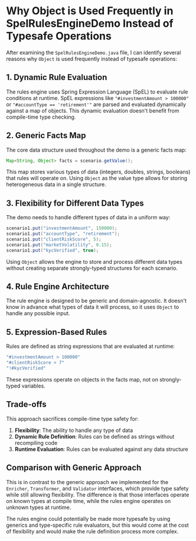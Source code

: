 
# Why Object is Used Frequently in SpelRulesEngineDemo Instead of Typesafe Operations

After examining the `SpelRulesEngineDemo.java` file, I can identify several reasons why `Object` is used frequently instead of typesafe operations:

## 1. Dynamic Rule Evaluation

The rules engine uses Spring Expression Language (SpEL) to evaluate rule conditions at runtime. SpEL expressions like `"#investmentAmount > 100000"` or `"#accountType == 'retirement'"` are parsed and evaluated dynamically against a map of objects. This dynamic evaluation doesn't benefit from compile-time type checking.

## 2. Generic Facts Map

The core data structure used throughout the demo is a generic facts map:

```java
Map<String, Object> facts = scenario.getValue();
```

This map stores various types of data (integers, doubles, strings, booleans) that rules will operate on. Using `Object` as the value type allows for storing heterogeneous data in a single structure.

## 3. Flexibility for Different Data Types

The demo needs to handle different types of data in a uniform way:

```java
scenario1.put("investmentAmount", 150000);
scenario1.put("accountType", "retirement");
scenario1.put("clientRiskScore", 5);
scenario1.put("marketVolatility", 0.15);
scenario1.put("kycVerified", true);
```

Using `Object` allows the engine to store and process different data types without creating separate strongly-typed structures for each scenario.

## 4. Rule Engine Architecture

The rule engine is designed to be generic and domain-agnostic. It doesn't know in advance what types of data it will process, so it uses `Object` to handle any possible input.

## 5. Expression-Based Rules

Rules are defined as string expressions that are evaluated at runtime:

```java
"#investmentAmount > 100000"
"#clientRiskScore > 7"
"!#kycVerified"
```

These expressions operate on objects in the facts map, not on strongly-typed variables.

## Trade-offs

This approach sacrifices compile-time type safety for:

1. **Flexibility**: The ability to handle any type of data
2. **Dynamic Rule Definition**: Rules can be defined as strings without recompiling code
3. **Runtime Evaluation**: Rules can be evaluated against any data structure

## Comparison with Generic Approach

This is in contrast to the generic approach we implemented for the `Enricher`, `Transformer`, and `Validator` interfaces, which provide type safety while still allowing flexibility. The difference is that those interfaces operate on known types at compile time, while the rules engine operates on unknown types at runtime.

The rules engine could potentially be made more typesafe by using generics and type-specific rule evaluators, but this would come at the cost of flexibility and would make the rule definition process more complex.